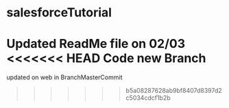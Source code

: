 # salesforceTutorial
Updated ReadMe file on 02/03
<<<<<<< HEAD
Code new Branch
=======
updated on web in BranchMasterCommit
>>>>>>> b5a08287628ab9bf8407d8397d2c5034cdcf1b2b
